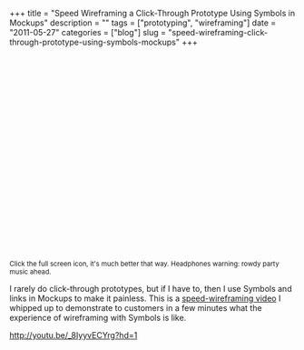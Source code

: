+++
title = "Speed Wireframing a Click-Through Prototype Using Symbols in Mockups"
description = ""
tags = ["prototyping", "wireframing"]
date = "2011-05-27"
categories = ["blog"]
slug = "speed-wireframing-click-through-prototype-using-symbols-mockups"
+++



  <div class="video">
<object width="610" height="347"><param name="movie" value="http://www.youtube.com/v/_8IyyvECYrg?fs=1&amp;hl=en_US&amp;hd=1"></param><param name="allowFullScreen" value="true"></param><param name="allowscriptaccess" value="always"></param><embed src="http://www.youtube.com/v/_8IyyvECYrg?fs=1&amp;hl=en_US&amp;hd=1" type="application/x-shockwave-flash" width="610" height="347" allowscriptaccess="always" allowfullscreen="true"></embed></object></div>
<p><small>Click the full screen icon, it's much better that way. Headphones warning: rowdy party music ahead.</small></p>
<p>I rarely do click-through prototypes, but if I have to, then I use Symbols and links in Mockups to make it painless. This is a <a href="http://youtu.be/_8IyyvECYrg?hd=1">speed-wireframing video</a> I whipped up to demonstrate to customers in a few minutes what the experience of wireframing with Symbols is like.</p>
    
  <a href="http://youtu.be/_8IyyvECYrg?hd=1">http://youtu.be/_8IyyvECYrg?hd=1</a>
